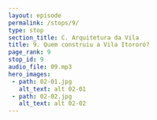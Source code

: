 ```yaml
---
layout: episode
permalink: /stops/9/
type: stop
section_title: C. Arquitetura da Vila
title: 9. Quem construiu a Vila Itororó?
page_rank: 9
stop_id: 9
audio_file: 09.mp3
hero_images:
 - path: 02-01.jpg
   alt_text: alt 02-01
 - path: 02-02.jpg
   alt_text: alt 02-02
---
```

